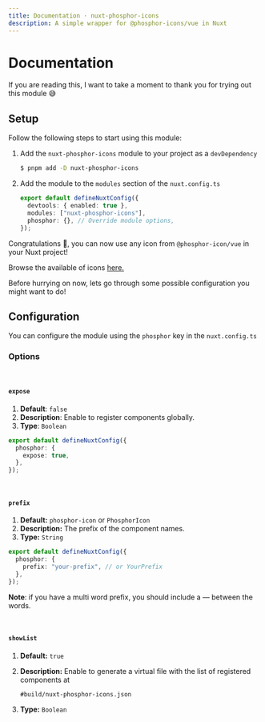 ```yaml
---
title: Documentation · nuxt-phosphor-icons
description: A simple wrapper for @phosphor-icons/vue in Nuxt
---
```


# Documentation

If you are reading this, I want to take a moment to thank you for trying out this module 😅

## Setup

Follow the following steps to start using this module:

1. Add the `nuxt-phosphor-icons` module to your project as a `devDependency`

   ```bash
   $ pnpm add -D nuxt-phosphor-icons
   ```

2. Add the module to the `modules` section of the `nuxt.config.ts`

   ```ts
   export default defineNuxtConfig({
     devtools: { enabled: true },
     modules: ["nuxt-phosphor-icons"],
     phosphor: {}, // Override module options,
   });
   ```

Congratulations 🎉, you can now use any icon from `@phosphor-icon/vue` in your Nuxt project!

Browse the available of icons [here.](https://phosphoricons.com/)

Before hurrying on now, lets go through some possible configuration you might want to do!

## Configuration

You can configure the module using the `phosphor` key in the `nuxt.config.ts`

### Options

<br>

#### `expose`

1. **Default**: `false`
2. **Description**: Enable to register components globally.
3. **Type**: `Boolean`

```ts
export default defineNuxtConfig({
  phosphor: {
    expose: true,
  },
});
```

<br>

#### `prefix`

1. **Default:** `phosphor-icon` or `PhosphorIcon`
2. **Description:** The prefix of the component names.
3. **Type:** `String`

```ts
export default defineNuxtConfig({
  phosphor: {
    prefix: "your-prefix", // or YourPrefix
  },
});
```

**Note**: if you have a multi word prefix, you should include a &mdash; between the words.

<br>

#### `showList`

1. **Default:** `true`
2. **Description:** Enable to generate a virtual file with the list of registered components at

   `#build/nuxt-phosphor-icons.json`

3. **Type:** `Boolean`
